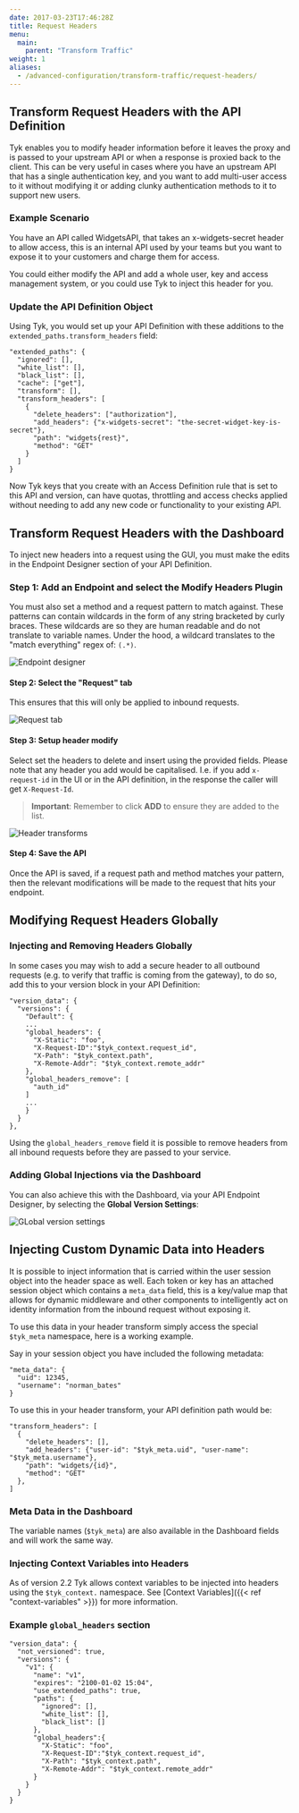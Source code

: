 ```yaml
---
date: 2017-03-23T17:46:28Z
title: Request Headers
menu:
  main:
    parent: "Transform Traffic"
weight: 1 
aliases:
  - /advanced-configuration/transform-traffic/request-headers/
---
```


## Transform Request Headers with the API Definition

Tyk enables you to modify header information before it leaves the proxy and is passed to your upstream API or when a response is proxied back to the client. This can be very useful in cases where you have an upstream API that has a single authentication key, and you want to add multi-user access to it without modifying it or adding clunky authentication methods to it to support new users.

### Example Scenario

You have an API called WidgetsAPI, that takes an x-widgets-secret header to allow access, this is an internal API used by your teams but you want to expose it to your customers and charge them for access.

You could either modify the API and add a whole user, key and access management system, or you could use Tyk to inject this header for you.

### Update the API Definition Object

Using Tyk, you would set up your API Definition with these additions to the `extended_paths.transform_headers` field:

```{.copyWrapper}
"extended_paths": {
  "ignored": [],
  "white_list": [],
  "black_list": [],
  "cache": ["get"],
  "transform": [],
  "transform_headers": [
    {
      "delete_headers": ["authorization"],
      "add_headers": {"x-widgets-secret": "the-secret-widget-key-is-secret"},
      "path": "widgets{rest}",
      "method": "GET"
    }
  ]
}
```

Now Tyk keys that you create with an Access Definition rule that is set to this API and version, can have quotas, throttling and access checks applied without needing to add any new code or functionality to your existing API.

## Transform Request Headers with the Dashboard

To inject new headers into a request using the GUI, you must make the edits in the Endpoint Designer section of your API Definition.

### Step 1: Add an Endpoint and select the Modify Headers Plugin

You must also set a method and a request pattern to match against. These patterns can contain wildcards in the form of any string bracketed by curly braces. These wildcards are so they are human readable and do not translate to variable names. Under the hood, a wildcard translates to the "match everything" regex of: `(.*)`.

![Endpoint designer](img/2.10/modify_headers.png)

#### Step 2: Select the "Request" tab

This ensures that this will only be applied to inbound requests.

![Request tab](img/2.10/modify_headers1.png)

#### Step 3: Setup header modify

Select set the headers to delete and insert using the provided fields.
Please note that any header you add would be capitalised. I.e. if you add `x-request-id` in the UI or in the API definition, in the response the caller will get `X-Request-Id`.

> **Important**: Remember to click **ADD** to ensure they are added to the list.

![Header transforms](img/2.10/modify_headers2.png)

#### Step 4: Save the API

Once the API is saved, if a request path and method matches your pattern, then the relevant modifications will be made to the request that hits your endpoint.

 

## Modifying Request Headers Globally

### Injecting and Removing Headers Globally

In some cases you may wish to add a secure header to all outbound requests (e.g. to verify that traffic is coming from the gateway), to do so, add this to your version block in your API Definition:

```{.copyWrapper}
"version_data": {
  "versions": {
    "Default": {
    ...
    "global_headers": {
      "X-Static": "foo",
      "X-Request-ID":"$tyk_context.request_id",
      "X-Path": "$tyk_context.path",
      "X-Remote-Addr": "$tyk_context.remote_addr"
    },
    "global_headers_remove": [
      "auth_id"
    ]
    ...
    }
  }
},
```

Using the `global_headers_remove` field it is possible to remove headers from all inbound requests before they are passed to your service.

### Adding Global Injections via the Dashboard

You can also achieve this with the Dashboard, via your API Endpoint Designer, by selecting the **Global Version Settings**:

![GLobal version settings](img/2.10/global_settings_modify_headers.png)

## Injecting Custom Dynamic Data into Headers

It is possible to inject information that is carried within the user session object into the header space as well. Each token or key has an attached session object which contains a `meta_data` field, this is a key/value map that allows for dynamic middleware and other components to intelligently act on identity information from the inbound request without exposing it.

To use this data in your header transform simply access the special `$tyk_meta` namespace, here is a working example.

Say in your session object you have included the following metadata:

```
"meta_data": {
  "uid": 12345,
  "username": "norman_bates"
}
```

To use this in your header transform, your API definition path would be:

```{.copyWrapper}
"transform_headers": [
  {
    "delete_headers": [],
    "add_headers": {"user-id": "$tyk_meta.uid", "user-name": "$tyk_meta.username"},
    "path": "widgets/{id}",
    "method": "GET"
  },
]
```

### Meta Data in the Dashboard

The variable names (`$tyk_meta`) are also available in the Dashboard fields and will work the same way.

### Injecting Context Variables into Headers

As of version 2.2 Tyk allows context variables to be injected into headers using the `$tyk_context.` namespace. See [Context Variables]({{< ref "context-variables" >}}) for more information.

### Example `global_headers` section
```{.copyWrapper}
"version_data": {
  "not_versioned": true,
  "versions": {
    "v1": {
      "name": "v1",
      "expires": "2100-01-02 15:04",
      "use_extended_paths": true,
      "paths": {
        "ignored": [],
        "white_list": [],
        "black_list": []
      },
      "global_headers":{
        "X-Static": "foo",
        "X-Request-ID":"$tyk_context.request_id",
        "X-Path": "$tyk_context.path",
        "X-Remote-Addr": "$tyk_context.remote_addr"
      }
    }
  }
}
```